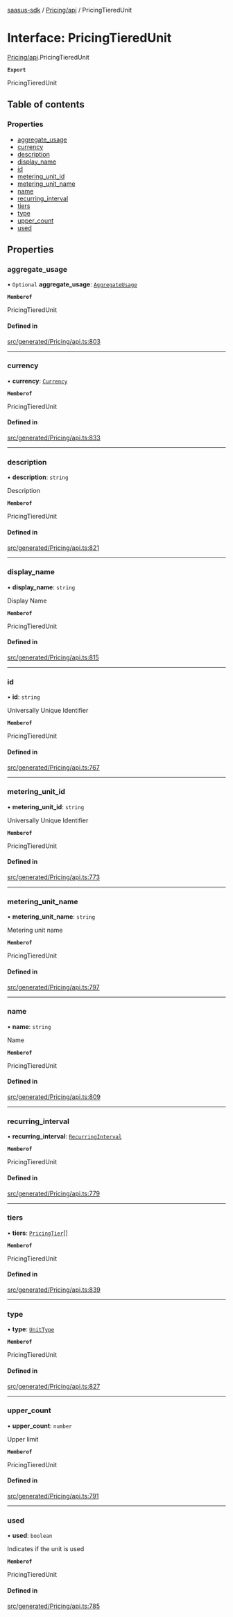 [saasus-sdk](../README.md) / [Pricing/api](../modules/Pricing_api.md) / PricingTieredUnit

# Interface: PricingTieredUnit

[Pricing/api](../modules/Pricing_api.md).PricingTieredUnit

**`Export`**

PricingTieredUnit

## Table of contents

### Properties

- [aggregate\_usage](Pricing_api.PricingTieredUnit.md#aggregate_usage)
- [currency](Pricing_api.PricingTieredUnit.md#currency)
- [description](Pricing_api.PricingTieredUnit.md#description)
- [display\_name](Pricing_api.PricingTieredUnit.md#display_name)
- [id](Pricing_api.PricingTieredUnit.md#id)
- [metering\_unit\_id](Pricing_api.PricingTieredUnit.md#metering_unit_id)
- [metering\_unit\_name](Pricing_api.PricingTieredUnit.md#metering_unit_name)
- [name](Pricing_api.PricingTieredUnit.md#name)
- [recurring\_interval](Pricing_api.PricingTieredUnit.md#recurring_interval)
- [tiers](Pricing_api.PricingTieredUnit.md#tiers)
- [type](Pricing_api.PricingTieredUnit.md#type)
- [upper\_count](Pricing_api.PricingTieredUnit.md#upper_count)
- [used](Pricing_api.PricingTieredUnit.md#used)

## Properties

### aggregate\_usage

• `Optional` **aggregate\_usage**: [`AggregateUsage`](../enums/Pricing_api.AggregateUsage.md)

**`Memberof`**

PricingTieredUnit

#### Defined in

[src/generated/Pricing/api.ts:803](https://github.com/saasus-platform/saasus-sdk-javascript/blob/6b95732/src/generated/Pricing/api.ts#L803)

___

### currency

• **currency**: [`Currency`](../enums/Pricing_api.Currency.md)

**`Memberof`**

PricingTieredUnit

#### Defined in

[src/generated/Pricing/api.ts:833](https://github.com/saasus-platform/saasus-sdk-javascript/blob/6b95732/src/generated/Pricing/api.ts#L833)

___

### description

• **description**: `string`

Description

**`Memberof`**

PricingTieredUnit

#### Defined in

[src/generated/Pricing/api.ts:821](https://github.com/saasus-platform/saasus-sdk-javascript/blob/6b95732/src/generated/Pricing/api.ts#L821)

___

### display\_name

• **display\_name**: `string`

Display Name

**`Memberof`**

PricingTieredUnit

#### Defined in

[src/generated/Pricing/api.ts:815](https://github.com/saasus-platform/saasus-sdk-javascript/blob/6b95732/src/generated/Pricing/api.ts#L815)

___

### id

• **id**: `string`

Universally Unique Identifier

**`Memberof`**

PricingTieredUnit

#### Defined in

[src/generated/Pricing/api.ts:767](https://github.com/saasus-platform/saasus-sdk-javascript/blob/6b95732/src/generated/Pricing/api.ts#L767)

___

### metering\_unit\_id

• **metering\_unit\_id**: `string`

Universally Unique Identifier

**`Memberof`**

PricingTieredUnit

#### Defined in

[src/generated/Pricing/api.ts:773](https://github.com/saasus-platform/saasus-sdk-javascript/blob/6b95732/src/generated/Pricing/api.ts#L773)

___

### metering\_unit\_name

• **metering\_unit\_name**: `string`

Metering unit name

**`Memberof`**

PricingTieredUnit

#### Defined in

[src/generated/Pricing/api.ts:797](https://github.com/saasus-platform/saasus-sdk-javascript/blob/6b95732/src/generated/Pricing/api.ts#L797)

___

### name

• **name**: `string`

Name

**`Memberof`**

PricingTieredUnit

#### Defined in

[src/generated/Pricing/api.ts:809](https://github.com/saasus-platform/saasus-sdk-javascript/blob/6b95732/src/generated/Pricing/api.ts#L809)

___

### recurring\_interval

• **recurring\_interval**: [`RecurringInterval`](../enums/Pricing_api.RecurringInterval.md)

**`Memberof`**

PricingTieredUnit

#### Defined in

[src/generated/Pricing/api.ts:779](https://github.com/saasus-platform/saasus-sdk-javascript/blob/6b95732/src/generated/Pricing/api.ts#L779)

___

### tiers

• **tiers**: [`PricingTier`](Pricing_api.PricingTier.md)[]

**`Memberof`**

PricingTieredUnit

#### Defined in

[src/generated/Pricing/api.ts:839](https://github.com/saasus-platform/saasus-sdk-javascript/blob/6b95732/src/generated/Pricing/api.ts#L839)

___

### type

• **type**: [`UnitType`](../enums/Pricing_api.UnitType.md)

**`Memberof`**

PricingTieredUnit

#### Defined in

[src/generated/Pricing/api.ts:827](https://github.com/saasus-platform/saasus-sdk-javascript/blob/6b95732/src/generated/Pricing/api.ts#L827)

___

### upper\_count

• **upper\_count**: `number`

Upper limit

**`Memberof`**

PricingTieredUnit

#### Defined in

[src/generated/Pricing/api.ts:791](https://github.com/saasus-platform/saasus-sdk-javascript/blob/6b95732/src/generated/Pricing/api.ts#L791)

___

### used

• **used**: `boolean`

Indicates if the unit is used

**`Memberof`**

PricingTieredUnit

#### Defined in

[src/generated/Pricing/api.ts:785](https://github.com/saasus-platform/saasus-sdk-javascript/blob/6b95732/src/generated/Pricing/api.ts#L785)
